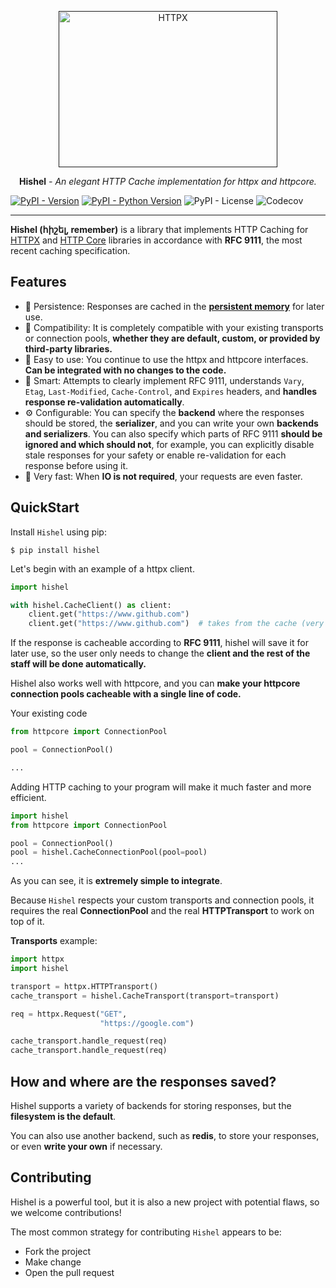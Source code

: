 <p align="center">
  <a href=""><img width="350" height="250" src="https://raw.githubusercontent.com/karosis88/hishel/master/.github/logo.jpg" alt='HTTPX'></a>
</p>


<p align="center"><strong>Hishel</strong> <em>- An elegant HTTP Cache implementation for httpx and httpcore.</em></p>


[![PyPI - Version](https://img.shields.io/pypi/v/hishel.svg)](https://pypi.org/project/hishel)
[![PyPI - Python Version](https://img.shields.io/pypi/pyversions/hishel.svg)](https://pypi.org/project/hishel)
![PyPI - License](https://img.shields.io/pypi/l/hishel)
![Codecov](https://img.shields.io/codecov/c/github/karosis88/hishel)


-----

**Hishel (հիշել, remember)** is a library that implements HTTP Caching for [HTTPX](https://github.com/encode/httpx) and [HTTP Core](https://github.com/encode/httpcore) libraries in accordance with **RFC 9111**, the most recent caching specification.

## Features

- 💾 Persistence: Responses are cached in the [**persistent memory**](https://en.m.wikipedia.org/wiki/Persistent_memory) for later use.
- 🤲 Compatibility: It is completely compatible with your existing transports or connection pools, **whether they are default, custom, or provided by third-party libraries.**
- 🤗 Easy to use: You continue to use the httpx and httpcore interfaces. **Can be integrated with no changes to the code.**
- 🧠 Smart: Attempts to clearly implement RFC 9111, understands `Vary`, `Etag`, `Last-Modified`,  `Cache-Control`, and `Expires` headers, and **handles response re-validation automatically**.
- ⚙️ Configurable: You can specify the **backend** where the responses should be stored, the **serializer**, and you can write your own **backends and serializers**. You can also specify which parts of RFC 9111 **should be ignored and which should not**, for example, you can explicitly disable stale responses for your safety or enable re-validation for each response before using it. 
- 🚀 Very fast: When **IO is not required**, your requests are even faster.


## QuickStart

Install `Hishel` using pip:
``` shell
$ pip install hishel
```

Let's begin with an example of a httpx client.

```python
import hishel

with hishel.CacheClient() as client:
    client.get("https://www.github.com")
    client.get("https://www.github.com")  # takes from the cache (very fast!)
```

If the response is cacheable according to **RFC 9111**, hishel will save it for later use, so the user only needs to change the **client and the rest of the staff will be done automatically.**

Hishel also works well with httpcore, and you can **make your httpcore connection pools cacheable with a single line of code.**

Your existing code
``` python
from httpcore import ConnectionPool

pool = ConnectionPool()

...
```

Adding HTTP caching to your program will make it much faster and more efficient.
``` python
import hishel
from httpcore import ConnectionPool

pool = ConnectionPool()
pool = hishel.CacheConnectionPool(pool=pool)
...
```

As you can see, it is **extremely simple to integrate**. 

Because `Hishel` respects your custom transports and connection pools, it requires the real **ConnectionPool** and the real **HTTPTransport** to work on top of it.

**Transports** example:

``` python
import httpx
import hishel

transport = httpx.HTTPTransport()
cache_transport = hishel.CacheTransport(transport=transport)

req = httpx.Request("GET",
                    "https://google.com")

cache_transport.handle_request(req)
cache_transport.handle_request(req)
```

## How and where are the responses saved?

Hishel supports a variety of backends for storing responses, but the **filesystem is the default**.

You can also use another backend, such as **redis**, to store your responses, or even **write your own** if necessary.


## Contributing

Hishel is a powerful tool, but it is also a new project with potential flaws, so we welcome contributions!

The most common strategy for contributing `Hishel` appears to be:

- Fork the project
- Make change
- Open the pull request